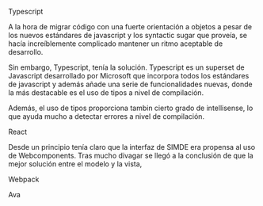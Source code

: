Typescript

A la hora de migrar código con una fuerte orientación a objetos a pesar de los nuevos estándares de javascript y los syntactic sugar que proveía, se hacía increíblemente complicado mantener un ritmo aceptable de desarrollo.

Sin embargo, Typescript, tenía la solución. Typescript es un superset de Javascript desarrollado por Microsoft que incorpora todos los estándares de javascript y además añade una serie de funcionalidades nuevas, donde la más destacable es el uso de tipos a nivel de compilación.

Además, el uso de tipos proporciona tambin cierto grado de intellisense, lo que ayuda mucho a detectar errores a nivel de compilación.


React

Desde un principio tenía claro que la interfaz de SIMDE era propensa al uso de Webcomponents. Tras mucho divagar se llegó a la conclusión de que la mejor solución entre el modelo y la vista, 

Webpack


Ava


